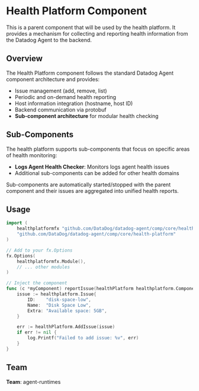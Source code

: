 # Health Platform Component

This is a parent component that will be used by the health platform. It provides a mechanism for collecting and reporting health information from the Datadog Agent to the backend.

## Overview

The Health Platform component follows the standard Datadog Agent component architecture and provides:

- Issue management (add, remove, list)
- Periodic and on-demand health reporting
- Host information integration (hostname, host ID)
- Backend communication via protobuf
- **Sub-component architecture** for modular health checking

## Sub-Components

The health platform supports sub-components that focus on specific areas of health monitoring:

- **Logs Agent Health Checker**: Monitors logs agent health issues
- Additional sub-components can be added for other health domains

Sub-components are automatically started/stopped with the parent component and their issues are aggregated into unified health reports.

## Usage

```go
import (
    healthplatformfx "github.com/DataDog/datadog-agent/comp/core/health-platform/fx"
    "github.com/DataDog/datadog-agent/comp/core/health-platform"
)

// Add to your fx.Options
fx.Options(
    healthplatformfx.Module(),
    // ... other modules
)

// Inject the component
func (c *myComponent) reportIssue(healthPlatform healthplatform.Component) {
    issue := healthplatform.Issue{
        ID:    "disk-space-low",
        Name:  "Disk Space Low",
        Extra: "Available space: 5GB",
    }

    err := healthPlatform.AddIssue(issue)
    if err != nil {
        log.Printf("Failed to add issue: %v", err)
    }
}
```

## Team

**Team**: agent-runtimes
